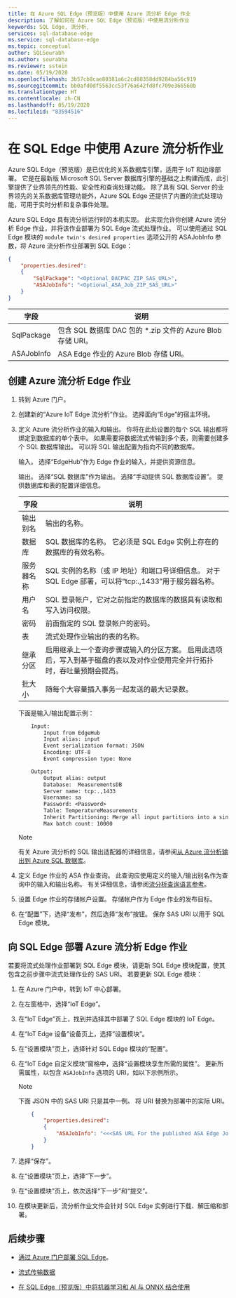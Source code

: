 ```yaml
---
title: 在 Azure SQL Edge（预览版）中使用 Azure 流分析 Edge 作业
description: 了解如何在 Azure SQL Edge（预览版）中使用流分析作业
keywords: SQL Edge, 流分析,
services: sql-database-edge
ms.service: sql-database-edge
ms.topic: conceptual
author: SQLSourabh
ms.author: sourabha
ms.reviewer: sstein
ms.date: 05/19/2020
ms.openlocfilehash: 3b57cb8cae80381a6c2cd88358dd9284ba56c919
ms.sourcegitcommit: bb0afd0df5563cc53f76a642fd8fc709e366568b
ms.translationtype: HT
ms.contentlocale: zh-CN
ms.lasthandoff: 05/19/2020
ms.locfileid: "83594516"
---
```

# <a name="using-azure-stream-analytics-jobs-with-sql-edge"></a>在 SQL Edge 中使用 Azure 流分析作业

Azure SQL Edge（预览版）是已优化的关系数据库引擎，适用于 IoT 和边缘部署。 它是在最新版 Microsoft SQL Server 数据库引擎的基础之上构建而成，此引擎提供了业界领先的性能、安全性和查询处理功能。 除了具有 SQL Server 的业界领先的关系数据库管理功能外，Azure SQL Edge 还提供了内置的流式处理功能，可用于实时分析和复杂事件处理。

Azure SQL Edge 具有流分析运行时的本机实现。 此实现允许你创建 Azure 流分析 Edge 作业，并将该作业部署为 SQL Edge 流式处理作业。 可以使用通过 SQL Edge 模块的 `module twin's desired properties` 选项公开的 ASAJobInfo 参数，将 Azure 流分析作业部署到 SQL Edge：

```json
{
    "properties.desired":
    {
        "SqlPackage": "<Optional_DACPAC_ZIP_SAS_URL>",
        "ASAJobInfo": "<Optional_ASA_Job_ZIP_SAS_URL>"
    }
}
```

|字段 | 说明 |
|------|-------------|
| SqlPackage | 包含 SQL 数据库 DAC 包的 *.zip 文件的 Azure Blob 存储 URI。
| ASAJobInfo | ASA Edge 作业的 Azure Blob 存储 URI。

## <a name="create-an-azure-stream-analytics-edge-job"></a>创建 Azure 流分析 Edge 作业

1. 转到 Azure 门户。

2. 创建新的“Azure IoT Edge 流分析”作业。 选择面向“Edge”的宿主环境。

3. 定义 Azure 流分析作业的输入和输出。 你将在此处设置的每个 SQL 输出都将绑定到数据库的单个表中。 如果需要将数据流式传输到多个表，则需要创建多个 SQL 数据库输出。 可以将 SQL 输出配置为指向不同的数据库。

    输入。 选择“EdgeHub”作为 Edge 作业的输入，并提供资源信息。

    输出。 选择“SQL 数据库”作为输出。 选择“手动提供 SQL 数据库设置”。 提供数据库和表的配置详细信息。

    |字段      | 说明 |
    |---------------|-------------|
    |输出别名 | 输出的名称。|
    |数据库 | SQL 数据库的名称。 它必须是 SQL Edge 实例上存在的数据库的有效名称。|
    |服务器名称 | SQL 实例的名称（或 IP 地址）和端口号详细信息。 对于 SQL Edge 部署，可以将“tcp:.,1433”用于服务器名称。|
    |用户名 | SQL 登录帐户，它对之前指定的数据库的数据具有读取和写入访问权限。|
    |密码 | 前面指定的 SQL 登录帐户的密码。|
    |表 | 流式处理作业输出的表的名称。|
    |继承分区| 启用继承上一个查询步骤或输入的分区方案。 启用此选项后，写入到基于磁盘的表以及对作业使用完全并行拓扑时，吞吐量预期会提高。|
    |批大小| 随每个大容量插入事务一起发送的最大记录数。|

    下面是输入/输出配置示例：

    ```txt
        Input:
            Input from EdgeHub
            Input alias: input
            Event serialization format: JSON
            Encoding: UTF-8
            Event compression type: None

        Output:
            Output alias: output
            Database:  MeasurementsDB
            Server name: tcp:.,1433
            Username: sa
            Password: <Password>
            Table: TemperatureMeasurements
            Inherit Partitioning: Merge all input partitions into a single writer
            Max batch count: 10000
    ```

    > [!NOTE]
    > 有关 Azure 流分析的 SQL 输出适配器的详细信息，请参阅[从 Azure 流分析输出到 Azure SQL 数据库](../stream-analytics/stream-analytics-sql-output-perf.md)。

4. 定义 Edge 作业的 ASA 作业查询。 此查询应使用定义的输入/输出别名作为查询中的输入和输出名称。 有关详细信息，请参阅[流分析查询语言参考](https://docs.microsoft.com/stream-analytics-query/stream-analytics-query-language-reference)。

5. 设置 Edge 作业的存储帐户设置。 存储帐户作为 Edge 作业的发布目标。

6. 在“配置”下，选择“发布”，然后选择“发布”按钮。 保存 SAS URI 以用于 SQL Edge 模块。

## <a name="deploy-azure-stream-analytics-edge-job-to-sql-edge"></a>向 SQL Edge 部署 Azure 流分析 Edge 作业

若要将流式处理作业部署到 SQL Edge 模块，请更新 SQL Edge 模块配置，使其包含之前步骤中流式处理作业的 SAS URI。 若要更新 SQL Edge 模块：

1. 在 Azure 门户中，转到 IoT 中心部署。

2. 在左窗格中，选择“IoT Edge”。

3. 在“IoT Edge”页上，找到并选择其中部署了 SQL Edge 模块的 IoT Edge。

4. 在“IoT Edge 设备”设备页上，选择“设置模块”。

5. 在“设置模块”页上，选择针对 SQL Edge 模块的“配置”。

6. 在“IoT Edge 自定义模块”窗格中，选择“设置模块孪生所需的属性”。 更新所需属性，以包含 `ASAJobInfo` 选项的 URI，如以下示例所示。

    > [!NOTE]
    > 下面 JSON 中的 SAS URI 只是其中一例。 将 URI 替换为部署中的实际 URI。

    ```json
        {
            "properties.desired":
            {
                "ASAJobInfo": "<<<SAS URL For the published ASA Edge Job>>>>"
            }
        }
    ```

7. 选择“保存”。

8. 在“设置模块”页上，选择“下一步”。

9. 在“设置模块”页上，依次选择“下一步”和“提交”。

10. 在模块更新后，流分析作业文件会针对 SQL Edge 实例进行下载、解压缩和部署。

## <a name="next-steps"></a>后续步骤

- [通过 Azure 门户部署 SQL Edge](deploy-portal.md)。

- [流式传输数据](stream-data.md)

- [在 SQL Edge（预览版）中将机器学习和 AI 与 ONNX 结合使用](onnx-overview.md)

